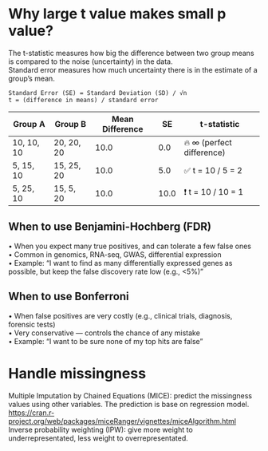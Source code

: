 # Why large t value makes small p value?
The t-statistic measures how big the difference between two group means is compared to the noise (uncertainty) in the data.  
Standard error measures how much uncertainty there is in the estimate of a group’s mean.
```
Standard Error (SE) = Standard Deviation (SD) / √n
t = (difference in means) / standard error
```
| Group A         | Group B         | Mean Difference | SE   | t-statistic           |
|----------------|----------------|------------------|------|------------------------|
| 10, 10, 10      | 20, 20, 20      | 10.0             | 0.0  | 🔥 ∞ (perfect difference) |
| 5, 15, 10       | 15, 25, 20      | 10.0             | 5.0  | ✅ t = 10 / 5 = 2         |
| 5, 25, 10       | 15, 5, 20       | 10.0             | 10.0 | ❗ t = 10 / 10 = 1        |

## When to use Benjamini-Hochberg (FDR)
•	When you expect many true positives, and can tolerate a few false ones  
•	Common in genomics, RNA-seq, GWAS, differential expression  
•	Example: “I want to find as many differentially expressed genes as possible, but keep the false discovery rate low (e.g., <5%)”

## When to use Bonferroni
•	When false positives are very costly (e.g., clinical trials, diagnosis, forensic tests)  
•	Very conservative — controls the chance of any mistake  
•	Example: “I want to be sure none of my top hits are false”

# Handle missingness 
Multiple Imputation by Chained Equations (MICE): predict the missingness values using other variables. The prediction is base on regression model.  
https://cran.r-project.org/web/packages/miceRanger/vignettes/miceAlgorithm.html  
Inverse probability weighting (IPW): give more weight to underrepresentated, less weight to overrepresentated.
